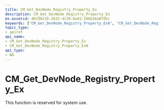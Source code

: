 ```yaml
---
title: CM_Get_DevNode_Registry_Property_Ex
description: CM_Get_DevNode_Registry_Property_Ex
ms.assetid: d019821b-2832-4c20-8ad1-266b16a07d5c
keywords: ["CM_Get_DevNode_Registry_Property_ExA", "CM_Get_DevNode_Registry_Property_ExW", "CM_Get_DevNode_Registry_Property_Ex Device and Driver Installation"]
topic_type:
- apiref
api_name:
- CM_Get_DevNode_Registry_Property_Ex
- CM_Get_DevNode_Registry_Property_ExW
api_type:
- NA
---
```


# CM_Get_DevNode_Registry_Property_Ex

This function is reserved for system use.


 

 






